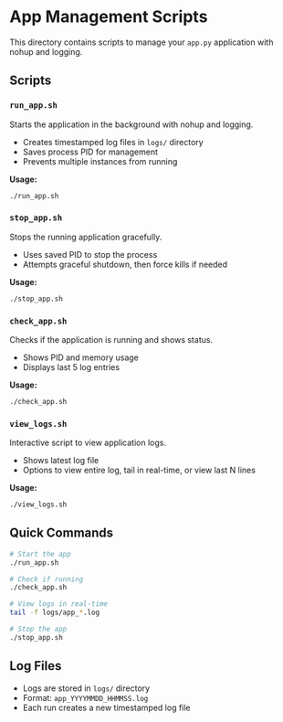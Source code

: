 # App Management Scripts

This directory contains scripts to manage your `app.py` application with nohup and logging.

## Scripts

### `run_app.sh`
Starts the application in the background with nohup and logging.
- Creates timestamped log files in `logs/` directory
- Saves process PID for management
- Prevents multiple instances from running

**Usage:**
```bash
./run_app.sh
```

### `stop_app.sh`
Stops the running application gracefully.
- Uses saved PID to stop the process
- Attempts graceful shutdown, then force kills if needed

**Usage:**
```bash
./stop_app.sh
```

### `check_app.sh`
Checks if the application is running and shows status.
- Shows PID and memory usage
- Displays last 5 log entries

**Usage:**
```bash
./check_app.sh
```

### `view_logs.sh`
Interactive script to view application logs.
- Shows latest log file
- Options to view entire log, tail in real-time, or view last N lines

**Usage:**
```bash
./view_logs.sh
```

## Quick Commands

```bash
# Start the app
./run_app.sh

# Check if running
./check_app.sh

# View logs in real-time
tail -f logs/app_*.log

# Stop the app
./stop_app.sh
```

## Log Files

- Logs are stored in `logs/` directory
- Format: `app_YYYYMMDD_HHMMSS.log`
- Each run creates a new timestamped log file
